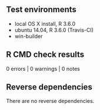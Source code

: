 ## Test environments
* local OS X install, R 3.6.0
* ubuntu 14.04, R 3.6.0 (Travis-CI)
* win-builder

## R CMD check results
0 errors | 0 warnings | 0 notes

## Reverse dependencies

There are no reverse dependencies.
